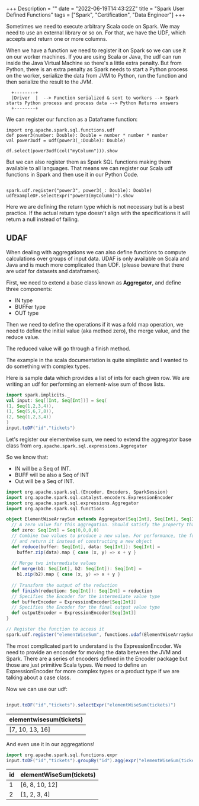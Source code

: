 +++
Description = ""
date = "2022-06-19T14:43:22Z"
title = "Spark User Defined Functions"
tags = ["Spark", "Certification", "Data Engineer"]
+++

Sometimes we need to execute arbitrary Scala code on Spark. We may need to use an external library or so on. For that, we have the UDF, which accepts and return one or more columns.

When we have a function we need to register it on Spark so we can use it on our worker machines. If you are using Scala or Java, the udf can run inside the Java Virtual Machine so there's a little extra penalty. But from Python, there is an extra penalty as Spark needs to start a Python process on the worker, serialize the data from JVM to Python, run the function and then serialize the result to the JVM.

```goat 
  +--------+                                                             
  |Driver  |  --> Function serialized & sent to workers --> Spark starts Python process and process data --> Python Returns answers   
  +--------+                                                             
```

We can register our function as a Dataframe function:
```
import org.apache.spark.sql.functions.udf
def power3(number: Double): Double = number * number * number
val power3udf = udf(power3(_:Double): Double)

df.select(power3udf(col("myColumn"))).show
```

But we can also register them as Spark SQL functions making them available to all languages. That means we can register our Scala udf functions in Spark and then use it in our Python Code.

```

spark.udf.register("power3", power3(_: Double): Double)
udfExampleDF.selectExpr("power3(myColumn)").show
```

Here we are defining the return type which is not necessary but is a best practice. If the actual return type doesn't align with the specifications it will return a null instead of failing.


## UDAF

When dealing with aggregations we can also define functions to compute calculations over groups of input data. UDAF is only available on Scala and Java and is much more complicated than UDF. (please beware that there are udaf for datasets and dataframes).

First, we need to extend a base class known as **Aggregator**, and define three components:

- IN type
- BUFFer type
- OUT type

Then we need to define the operations if it was a fold map operation, we need to define the initial value (aka method zero), the merge value, and the reduce value. 

The reduced value will go through a finish method.

The example in the scala documentation is quite simplistic and I wanted to do something with complex types. 

Here is sample data which provides a list of ints for each given row. We are writing an udf for performing an element-wise sum of those lists.

```scala
import spark.implicits._
val input: Seq[(Int, Seq[Int])] = Seq(
(1, Seq(1,2,3,4)),
(1, Seq(5,6,7,8)),
(2, Seq(1,2,3,4))
)
input.toDF("id","tickets")
```

Let's register our elementwise sum, we need to extend the aggregator base class from `org.apache.spark.sql.expressions.Aggregator`

So we know that:

- IN will be a Seq of INT.
- BUFF  will be also a Seq of INT
- Out will be a Seq of INT.

```scala
import org.apache.spark.sql.{Encoder, Encoders, SparkSession}
import org.apache.spark.sql.catalyst.encoders.ExpressionEncoder
import org.apache.spark.sql.expressions.Aggregator
import org.apache.spark.sql.functions

object ElementWiseArraySum extends Aggregator[Seq[Int], Seq[Int], Seq[Int]] {
  // A zero value for this aggregation. Should satisfy the property that any b + zero = b
  def zero: Seq[Int] = Seq(0,0,0,0)
  // Combine two values to produce a new value. For performance, the function may modify `buffer`
  // and return it instead of constructing a new object
  def reduce(buffer: Seq[Int], data: Seq[Int]): Seq[Int] =
    buffer.zip(data).map { case (x, y) => x + y }
    
  // Merge two intermediate values
  def merge(b1: Seq[Int], b2: Seq[Int]): Seq[Int] = 
    b1.zip(b2).map { case (x, y) => x + y }
  
  // Transform the output of the reduction
  def finish(reduction: Seq[Int]): Seq[Int] = reduction
  // Specifies the Encoder for the intermediate value type
  def bufferEncoder = ExpressionEncoder[Seq[Int]]
  // Specifies the Encoder for the final output value type
  def outputEncoder = ExpressionEncoder[Seq[Int]]
}

// Register the function to access it
spark.udf.register("elementWiseSum", functions.udaf(ElementWiseArraySum))
```

The most complicated part to understand is the ExpressionEncoder. We need to provide an enconder for moving the data between the JVM and Spark. There are a series of encoders defined in the Encoder package but those are just primitive Scala types. We need to define an ExpressionEncoder for more complex types or a product type if we are talking about a case class.

Now we can use our udf:

```scala

input.toDF("id","tickets").selectExpr("elementWiseSum(tickets)")
```

|elementwisesum(tickets)|
| --------------------- |
|        [7, 10, 13, 16]|

And even use it in our aggregations!

```scala
import org.apache.spark.sql.functions.expr
input.toDF("id","tickets").groupBy("id").agg(expr("elementWiseSum(tickets)")).show
```

| id|elementWiseSum(tickets)|
| - | --------------------- |
|  1|         [6, 8, 10, 12]|
|  2|           [1, 2, 3, 4]|